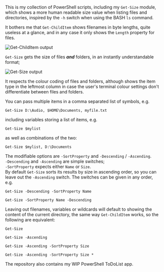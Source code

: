 This is my collection of PowerShell scripts, including my `Get-Size` module, which shows a more human readable size value when listing files and directories, inspired by the `-h` switch when using the BASH `ls` command.  

It bothers me that `Get-ChildItem` shows filenames in byte lengths, quite useless at a glance, and in any case it only shows the `Length` property for files.  

![Get-ChildItem output](https://github.com/user-attachments/assets/01b0e1f2-3c03-4d3b-8301-1f4203bdd526)

`Get-Size` gets the size of files __*and*__ folders, in an instantly understandable format;  

![Get-Size output](https://github.com/user-attachments/assets/45a5def4-015f-4646-bdaf-6a4082ca3ae5)

It respects the colour coding of files and folders, although shows the item type in the leftmost column in case the user's terminal colour settings don't differentiate between files and folders.  

You can pass multiple items in a comma separated list of symbols, e.g.  
```
Get-Size D:\Audio, $HOME\Documents, myfile.txt
```
including variables storing a list of items, e.g.  
```
Get-Size $mylist  
```
as well as combinations of the two:
```
Get-Size $mylist, D:\Documents
```
The modifiable options are `-SortProperty` and `-Descending` / `-Ascending`.  
`-Descending` and `-Ascending` are simple switches;  
`-SortProperty` expects either `Name` or `Size`.  
By default `Get-Size` sorts its results by size in ascending order, so you can leave out the `-Ascending` switch. The switches can be given in any order, e.g.  
```
Get-Size -Descending -SortProperty Name
```
```
Get-Size -SortProperty Name -Descending  
```
Leaving out filenames, variables or wildcards will default to showing the content of the current directory, the same way `Get-ChildItem` works, so the following are equivalent:  

```
Get-Size  
```
```
Get-Size -Ascending  
```
```
Get-Size -Ascending -SortProperty Size  
```
```
Get-Size -Ascending -SortProperty Size *  
```
The repository also contains my WIP PowerShell ToDoList app.
